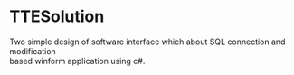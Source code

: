 TTESolution
====
Two simple design of software interface which about SQL connection and modification<br>
based winform application using c#. 
